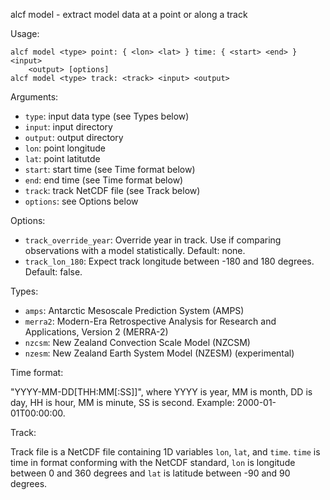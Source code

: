 
alcf model - extract model data at a point or along a track

Usage:

    alcf model <type> point: { <lon> <lat> } time: { <start> <end> } <input>
    	<output> [options]
    alcf model <type> track: <track> <input> <output>

Arguments:

- `type`: input data type (see Types below)
- `input`: input directory
- `output`: output directory
- `lon`: point longitude
- `lat`: point latitutde
- `start`: start time (see Time format below)
- `end`: end time (see Time format below)
- `track`: track NetCDF file (see Track below)
- `options`: see Options below

Options:

- `track_override_year`: Override year in track. Use if comparing observations
    with a model statistically. Default: none.
- `track_lon_180`: Expect track longitude between -180 and 180 degrees.
    Default: false.

Types:

- `amps`: Antarctic Mesoscale Prediction System (AMPS)
- `merra2`: Modern-Era Retrospective Analysis for Research and Applications,
	Version 2 (MERRA-2)
- `nzcsm`: New Zealand Convection Scale Model (NZCSM)
- `nzesm`: New Zealand Earth System Model (NZESM) (experimental)

Time format:

"YYYY-MM-DD[THH:MM[:SS]]", where YYYY is year, MM is month, DD is day,
HH is hour, MM is minute, SS is second. Example: 2000-01-01T00:00:00.

Track:

Track file is a NetCDF file containing 1D variables `lon`, `lat`, and `time`.
`time` is time in format conforming with the NetCDF standard,
`lon` is longitude between 0 and 360 degrees and `lat` is latitude between
-90 and 90 degrees.
	